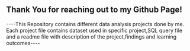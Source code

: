 ## Thank You for reaching out to my Github Page!

----This Repository contains different data analysis projects done by me. Each project file contains dataset used in specific project,SQL query file and a readme file with description of the project,findings and learning outcomes----
